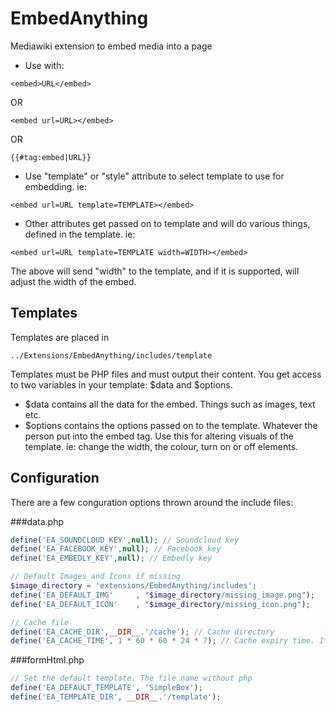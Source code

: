 # EmbedAnything
Mediawiki extension to embed media into a page

* Use with:
```
<embed>URL</embed>
```
OR
```
<embed url=URL></embed>
```
OR
```
{{#tag:embed|URL}}
```
* Use "template" or "style" attribute to select template to use for embedding. ie:
```
<embed url=URL template=TEMPLATE></embed>
```
* Other attributes get passed on to template and will do various things, defined in the template. ie:
```
<embed url=URL template=TEMPLATE width=WIDTH></embed>
```
The above will send "width" to the template, and if it is supported, will adjust the width of the embed.

## Templates

Templates are placed in
```
../Extensions/EmbedAnything/includes/template
```

Templates must be PHP files and must output their content. You get access to two variables in your template:
$data and $options.
* $data contains all the data for the embed. Things such as images, text etc.
* $options contains the options passed on to the template. Whatever the person put into the embed tag. Use this for altering visuals of the template. ie: change the width, the colour, turn on or off elements.

## Configuration

There are a few conguration options thrown around the include files:

###data.php

```php
define('EA_SOUNDCLOUD_KEY',null); // Soundcloud key
define('EA_FACEBOOK_KEY',null); // Facebook key
define('EA_EMBEDLY_KEY',null); // Embedly key

// Default Images and Icons if missing
$image_directory = 'extensions/EmbedAnything/includes';
define('EA_DEFAULT_IMG'		, "$image_directory/missing_image.png");
define('EA_DEFAULT_ICON' 	, "$image_directory/missing_icon.png");

// Cache file
define('EA_CACHE_DIR',__DIR__.'/cache'); // Cache directory
define('EA_CACHE_TIME', 1 * 60 * 60 * 24 * 7); // Cache expiry time. Items older than this will be regenerated.
```

###formHtml.php

```php
// Set the default template. The file name without php
define('EA_DEFAULT_TEMPLATE', 'SimpleBox');
define('EA_TEMPLATE_DIR', __DIR__.'/template');
```